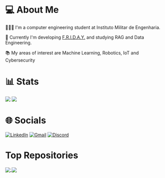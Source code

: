 # 💻 About Me
👨🏻‍💻 I'm a computer engineering student at Instituto Militar de Engenharia.

💼 Currently I'm developing [F.R.I.D.A.Y.](https://github.com/F-R-I-D-A-Y-Project/F.R.I.D.A.Y-Python) and studying RAG and Data Engineering.

📚 My areas of interest are Machine Learning, Robotics, IoT and Cybersecurity

<!-- 📓  You can see my portfolio [here](https://varad-comrad.github.io) -->


# 📊 Stats
![](https://github-readme-stats.vercel.app/api?username=Asford987&theme=react&hide_border=false&include_all_commits=true&count_private=true&show_icons=true&line_height=20&card_width=288px\&rank_icon=percentile&line_height=31&card_width=296px)
![](https://github-readme-stats.vercel.app/api/top-langs/?username=Asford987&langs_count=6&theme=react&hide_border=false&include_all_commits=true&count_private=true&hide=jupyter%20notebook,HTML,CSS,CMake&layout=compact&line_height=31&card_width=296px)
# 🌐 Socials

 [![LinkedIn](https://img.shields.io/badge/-LinkedIn-%230077B5?style=for-the-badge&logo=linkedin&logoColor=white)](https://www.linkedin.com/in/fabricio-asfora-74794a248) 
 [![Gmail](https://img.shields.io/badge/-Gmail-%23333?style=for-the-badge&logo=gmail&logoColor=white)](mailto:fabricio.asfora.001@gmail.com)
 [![Discord](https://img.shields.io/badge/Discord-7289DA?style=for-the-badge&logo=discord&logoColor=white)](https://discord.gg/#asford#3101)
 
# Top Repositories


<a href="https://github.com/Asford987/Solus">
  <img align="center" src="https://github-readme-stats-sigma-five.vercel.app/api/pin/?username=Asford987&repo=Solus&theme=react" />
</a>
<a href="https://github.com/Asford987/F.R.I.D.A.Y-v1">
  <img align="center" src="https://github-readme-stats-sigma-five.vercel.app/api/pin/?username=Asford987&repo=F.R.I.D.A.Y-v1&theme=react" />
</a>
